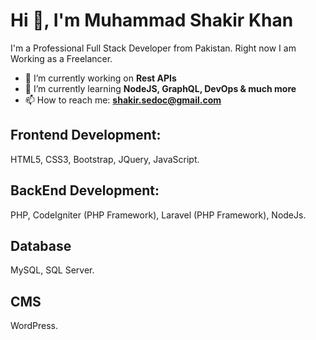 <h1>Hi 👋, I'm Muhammad Shakir Khan</h1>
<p>I'm a Professional Full Stack Developer from Pakistan. Right now I am Working as a Freelancer. </p>

- 🔭 I’m currently working on **Rest APIs**
- 🌱 I’m currently learning **NodeJS, GraphQL, DevOps & much more**
- 📫 How to reach me: **shakir.sedoc@gmail.com**

<h2>Frontend Development: </h2>
<p>HTML5, CSS3, Bootstrap, JQuery, JavaScript.</p>

<h2>BackEnd Development: </h2>
<p>PHP, CodeIgniter (PHP Framework), Laravel (PHP Framework), NodeJs.</p>

<h2>Database</h2>
<p>MySQL, SQL Server.</p>

<h2>CMS</h2>
<p>WordPress.</p>
